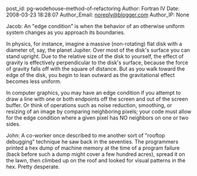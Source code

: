 post_id: pg-wodehouse-method-of-refactoring
Author: Fortran IV
Date: 2008-03-23 18:28:07
Author_Email: noreply@blogger.com
Author_IP: None

Jacob:  An "edge condition" is when the behavior of an otherwise uniform
system changes as you approach its boundaries.

In physics, for instance, imagine a massive (non-rotating) flat disk with a
diameter of, say, the planet Jupiter.  Over most of the disk's surface you can
stand upright.  Due to the relative size of the disk to yourself, the effect
of gravity is effectively perpendicular to the disk's surface, because the
force of gravity falls off with the square of distance.  But as you walk
toward the edge of the disk, you begin to lean outward as the gravitational
effect becomes less uniform.

In computer graphics, you may have an edge condition if you attempt to draw a
line with one or both endpoints off the screen and out of the screen buffer.
Or think of operations such as noise reduction, smoothing, or resizing of an
image by comparing neighboring pixels; your code must allow for the edge
condition where a given pixel has NO neighbors on one or two sides.

John:  A co-worker once described to me another sort of "rooftop debugging"
technique he saw back in the seventies.  The programmers printed a hex dump of
machine memory at the time of a program failure (back before such a dump might
cover a few hundred acres), spread it on the lawn, then climbed up on the roof
and looked for visual patterns in the hex.  Pretty desperate.
